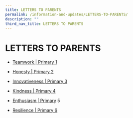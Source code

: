 ```yaml
---
title: LETTERS TO PARENTS
permalink: /information-and-updates/LETTERS-TO-PARENTS/
description: ""
third_nav_title: LETTERS TO PARENTS
---
```

# LETTERS TO PARENTS

* <a href="/information-and-updates/LETTERS-TO-PARENTS/teamwork-p1">Teamwork | Primary 1</a>

* <a href="/information-and-updates/LETTERS-TO-PARENTS/honesty-p2">Honesty | Primary 2</a>

* <a href="/information-and-updates/LETTERS-TO-PARENTS/innovativeness-p3">Innovativeness | Primary 3</a>

* <a href="/information-and-updates/LETTERS-TO-PARENTS/kindness-p4">Kindness | Primary 4</a>

* <a href="/information-and-updates/LETTERS-TO-PARENTS/enthusiasm-p5">Enthusiasm | Primary</a> 5

* <a href="/information-and-updates/LETTERS-TO-PARENTS/resilience-p6">Resilience | Primary 6</a>

